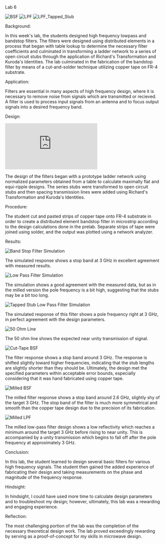 Lab 6

![BSF](https://github.com/CourseReps/ECEN452-Spring2016/blob/master/Students/derekjanak/BSF_Shot.PNG)
![LPF](https://github.com/CourseReps/ECEN452-Spring2016/blob/master/Students/derekjanak/LPF.PNG)
![LPF_Tapped_Stub](https://github.com/CourseReps/ECEN452-Spring2016/blob/master/Students/derekjanak/LPF_Tapped_Stub.PNG)

Background:

In this week's lab, the students designed high frequency lowpass and bandstop filters.  The filters
were designed using distributed elements in a process that began with table lookup to determine the
necessary filter coefficients and culminated in transforming a ladder network to a series of open
circuit stubs through the application of Richard's Transformation and Kuroda's Identities.  The
lab culminated in the fabrication of the bandstop filter by means of a cut-and-solder technique 
utilizing copper tape on FR-4 substrate.

Application:

Filters are essential in many aspects of high frequency design, where it is necessary to remove noise
from signals which are transmitted or recieved.  A filter is used to process input signals from an
antenna and to focus output signals into a desired frequency band.

Design:

![Filter Calculations](https://github.com/CourseReps/ECEN452-Spring2016/blob/master/Students/derekjanak/Lab_Notebook(Antenna&Filters).pdf)

The design of the filters began with a prototype ladder network using normalized parameters obtained from a table to calculate maximally flat and equi-ripple designs.  The series stubs were transformed to open circuit stubs and then spacing transmission lines were added using Richard's Transformation and Kuroda's Identities.

Procedure:

The student cut and pasted strips of copper tape onto FR-4 substrate in order to create a distributed
element bandstop filter in microstrip according to the design calculations done in the prelab.  Separate
strips of tape were joined using solder, and the output was plotted using a network analyzer. 

Results:

![Band Stop Filter Simulation](https://github.com/CourseReps/ECEN452-Spring2016/blob/master/Students/derekjanak/Lab6/BSF_Sim.png)

The simulated response shows a stop band at 3 GHz in excellent agreement with measured results.

![Low Pass Filter Simulation](https://github.com/CourseReps/ECEN452-Spring2016/blob/master/Students/derekjanak/Lab6/LPF_Sim.png)

The simulation shows a good agreement with the measured data, but as in the milled version the pole frequency is a bit high, suggesting that the stubs may be a bit too long.

![Tapped Stub Low Pass Filter Simulation](https://github.com/CourseReps/ECEN452-Spring2016/blob/master/Students/derekjanak/Lab6/LPF_T_Sim.png)

The simulated response of this filter shows a pole frequency right at 3 GHz, in perfect agreement with the design parameters.

![50 Ohm Line](https://github.com/CourseReps/ECEN452-Spring2016/blob/master/Students/derekjanak/Lab6/Measured_50ohm_Line.png)

The 50 ohm line shows the expected near unity transmission of signal.

![Cut-Tape BSF](https://github.com/CourseReps/ECEN452-Spring2016/blob/master/Students/derekjanak/Lab6/Measured_BSF.png)

The filter response shows a stop band around 3 GHz.  The response is shifted slightly toward higher frequencies, indicating that the stub lengths are slightly shorter than they should be.  Ultimately,  the design met the specified parameters within acceptable error bounds, especially considering that it was hand fabricated using copper tape.

![Milled BSF](https://github.com/CourseReps/ECEN452-Spring2016/blob/master/Students/derekjanak/Lab6/Measured_Milled_BSF.png)

The milled filter response shows a stop band around 2.6 GHz, slightly shy of the target 3 GHz.  The stop band of the filter is much more symmetrical and smooth than the copper tape design due to the precision of its fabrication.

![Milled LPF](https://github.com/CourseReps/ECEN452-Spring2016/blob/master/Students/derekjanak/Lab6/Measured_Milled_LPF.png)

The milled low-pass filter design shows a low reflectivity which reaches a minimum around the target 3 GHz before rising to near unity.  This is accompanied by a unity transmission which begins to fall off after the pole frequency at approximately 3 GHz.

Conclusion:

In this lab, the student learned to design several basic filters for various high frequency signals.
The student then gained the added experience of fabricating their design and taking measurements on
the phase and magnitude of the frequency response.

Hindsight:

In hindsight, I could have used more time to calculate design parameters and to troubleshoot my design;
however, ultimately, this lab was a rewarding and engaging experience.

Reflection:

The most challenging portion of the lab was the completion of the necessary theoretical design work.
The lab proved exceedingly rewarding by serving as a proof-of-concept for my skills in microwave design.
